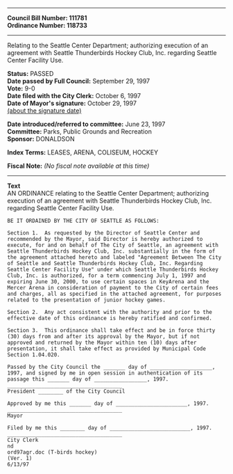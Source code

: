 * * * * *  
  
**Council Bill Number: [](#h0)[](#h2)111781**   
**Ordinance Number: 118733**  
  
* * * * *  
  
Relating to the Seattle Center Department; authorizing execution of an agreement with Seattle Thunderbirds Hockey Club, Inc. regarding Seattle Center Facility Use.  
  
**Status:** PASSED   
**Date passed by Full Council:** September 29, 1997   
**Vote:** 9-0   
**Date filed with the City Clerk:** October 6, 1997   
**Date of Mayor's signature:** October 29, 1997   
[(about the signature date)](/~public/approvaldate.htm)   
  
  
**Date introduced/referred to committee:** June 23, 1997   
**Committee:** Parks, Public Grounds and Recreation   
**Sponsor:** DONALDSON   
  
**Index Terms:** LEASES, ARENA, COLISEUM, HOCKEY  
  
**Fiscal Note:** *(No fiscal note available at this time)*  
  
* * * * *  
  
**Text**  
    AN ORDINANCE relating to the Seattle Center Department; authorizing  
    execution of an agreement with Seattle Thunderbirds Hockey Club, Inc.  
    regarding Seattle Center Facility Use.  
  
    BE IT ORDAINED BY THE CITY OF SEATTLE AS FOLLOWS:  
  
    Section 1.  As requested by the Director of Seattle Center and  
    recommended by the Mayor, said Director is hereby authorized to  
    execute, for and on behalf of The City of Seattle, an agreement with  
    Seattle Thunderbirds Hockey Club, Inc. substantially in the form of  
    the agreement attached hereto and labeled "Agreement Between The City  
    of Seattle and Seattle Thunderbirds Hockey Club, Inc. Regarding  
    Seattle Center Facility Use" under which Seattle Thunderbirds Hockey  
    Club, Inc. is authorized, for a term commencing July 1, 1997 and  
    expiring June 30, 2000, to use certain spaces in KeyArena and the  
    Mercer Arena in consideration of payment to the City of certain fees  
    and charges, all as specified in the attached agreement, for purposes  
    related to the presentation of junior hockey games.  
  
    Section 2.  Any act consistent with the authority and prior to the  
    effective date of this ordinance is hereby ratified and confirmed.  
  
    Section 3.  This ordinance shall take effect and be in force thirty  
    (30) days from and after its approval by the Mayor, but if not  
    approved and returned by the Mayor within ten (10) days after  
    presentation, it shall take effect as provided by Municipal Code  
    Section 1.04.020.  
  
    Passed by the City Council the _______ day of ____________________,  
    1997, and signed by me in open session in authentication of its  
    passage this _______ day of _________________, 1997.  
    _____________________________________  
    President ________ of the City Council  
  
    Approved by me this _______ day of _______________________, 1997.  
    _____________________________________  
    Mayor  
  
    Filed by me this ________ day of __________________________, 1997.  
    _____________________________________  
    City Clerk  
    nd  
    ord97agr.doc (T-birds hockey)  
    (Ver. 1)  
    6/13/97  
